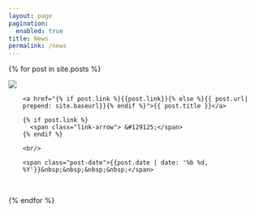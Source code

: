 ```yaml
---
layout: page
pagination:
  enabled: true
title: News
permalink: /news
---
```

{% for post in site.posts %}
<article class="post">
  <div class="post-image" class="float-start col-md-3">
    <a class="post-thumbnail" href="{% if post.link %}{{post.link}}{% else %}{{ post.url| prepend: site.baseurl}}{% endif %}">
      <img src="{{"/assets/img/" | prepend: site.baseurl | append : post.img}}" class="img-fluid" />
    </a>
  </div>
  <div class="post-content" style="float:left; margin-left:2em; max-width:500px;">
    
    <a href="{% if post.link %}{{post.link}}{% else %}{{ post.url| prepend: site.baseurl}}{% endif %}">{{ post.title }}</a>
    
    {% if post.link %}
      <span class="link-arrow"> &#129125;</span>
    {% endif %}

    <br/>

    <span class="post-date">{{post.date | date: '%b %d, %Y'}}&nbsp;&nbsp;&nbsp;&nbsp;</span>
  </div>
</article>

<div style="clear:both;">&nbsp;</div>
 
{% endfor %}

